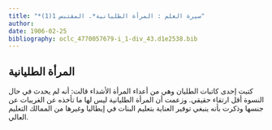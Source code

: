 ```yaml
---
title: "*سيرة العلم : المرأة الطليانية*. المقتبس 1(1)"
author: 
date: 1906-02-25
bibliography: oclc_4770057679-i_1-div_43.d1e2538.bib
---
```




##  المرأة الطليانية 


 كتبت  إحدى  كاتبات الطليان وهي من أعداء المرأة الأشداء قالت: أنه لم يحدث في حال النسوة أقل ارتقاء حقيقي. وزعمت أن المرأة الطليانية ليس لها ما تأخذه عن الغريبات عن جنسها وذكرت بأنه ينبغي توفير العناية بتعليم البنات في إيطاليا وغيرها من الممالك التعليم العالي. 
